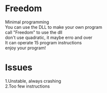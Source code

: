 # Freedom
Minimal programming  
You can use the DLL to make your own program  
call "Freedom" to use the dll  
don't use quadratic, it maybe erro and over  
It can operate 15 program instructions   
enjoy your program!  
# Issues
1.Unstable, always crashing  
2.Too few instructions
